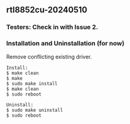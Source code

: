 ## rtl8852cu-20240510

### Testers: Check in with Issue 2.

### Installation and Uninstallation (for now)

Remove conflicting existing driver.

```
Install:
$ make clean
$ make
$ sudo make install
$ make clean
$ sudo reboot

Uninstall:
$ sudo make uninstall
$ sudo reboot
```
